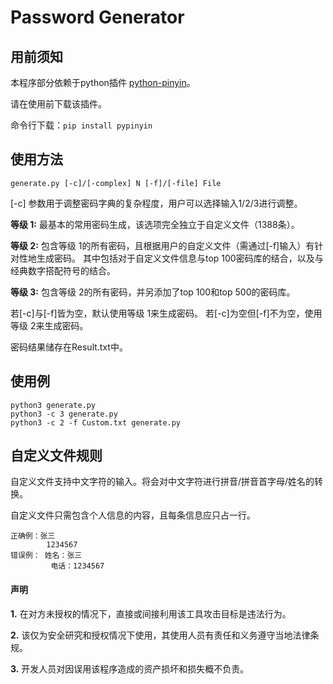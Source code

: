 # Password Generator

## 用前须知
本程序部分依赖于python插件 [python-pinyin](https://github.com/mozillazg/python-pinyin#id2)。

请在使用前下载该插件。

命令行下载：```pip install pypinyin```

## 使用方法
```
generate.py [-c]/[-complex] N [-f]/[-file] File
```

[-c] 参数用于调整密码字典的复杂程度，用户可以选择输入1/2/3进行调整。

**等级 1:** 最基本的常用密码生成，该选项完全独立于自定义文件（1388条）。

**等级 2:** 包含等级 1的所有密码，且根据用户的自定义文件（需通过[-f]输入）有针对性地生成密码。
其中包括对于自定义文件信息与top 100密码库的结合，以及与经典数字搭配符号的结合。

**等级 3:** 包含等级 2的所有密码，并另添加了top 100和top 500的密码库。

若[-c]与[-f]皆为空，默认使用等级 1来生成密码。
若[-c]为空但[-f]不为空，使用等级 2来生成密码。

密码结果储存在Result.txt中。

## 使用例
```
python3 generate.py
python3 -c 3 generate.py
python3 -c 2 -f Custom.txt generate.py
```

## 自定义文件规则
自定义文件支持中文字符的输入。将会对中文字符进行拼音/拼音首字母/姓名的转换。

自定义文件只需包含个人信息的内容，且每条信息应只占一行。

```
正确例：张三
        1234567
错误例： 姓名：张三
         电话：1234567
```

#### 声明
**1.** 在对方未授权的情况下，直接或间接利用该工具攻击目标是违法行为。

**2.** 该仅为安全研究和授权情况下使用，其使用人员有责任和义务遵守当地法律条规。

**3.** 开发人员对因误用该程序造成的资产损坏和损失概不负责。
